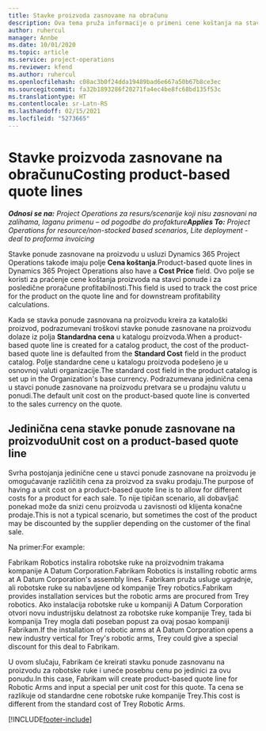 ```yaml
---
title: Stavke proizvoda zasnovane na obračunu
description: Ova tema pruža informacije o primeni cene koštanja na stavku ponude zasnovane na proizvodu.
author: ruhercul
manager: Annbe
ms.date: 10/01/2020
ms.topic: article
ms.service: project-operations
ms.reviewer: kfend
ms.author: ruhercul
ms.openlocfilehash: c08ac3b0f24dda19489bad6e667a50b67b8ce3ec
ms.sourcegitcommit: fa32b1893286f20271fa4ec4be8fc68bd135f53c
ms.translationtype: HT
ms.contentlocale: sr-Latn-RS
ms.lasthandoff: 02/15/2021
ms.locfileid: "5273665"
---
```

# <a name="costing-product-based-quote-lines"></a><span data-ttu-id="5f3b0-103">Stavke proizvoda zasnovane na obračunu</span><span class="sxs-lookup"><span data-stu-id="5f3b0-103">Costing product-based quote lines</span></span>

<span data-ttu-id="5f3b0-104">_**Odnosi se na:** Project Operations za resurs/scenarije koji nisu zasnovani na zalihama, laganu primenu – od pogodbe do profakture_</span><span class="sxs-lookup"><span data-stu-id="5f3b0-104">_**Applies To:** Project Operations for resource/non-stocked based scenarios, Lite deployment - deal to proforma invoicing_</span></span>


<span data-ttu-id="5f3b0-105">Stavke ponude zasnovane na proizvodu u usluzi Dynamics 365 Project Operations takođe imaju polje **Cena koštanja**.</span><span class="sxs-lookup"><span data-stu-id="5f3b0-105">Product-based quote lines in Dynamics 365 Project Operations also have a **Cost Price** field.</span></span> <span data-ttu-id="5f3b0-106">Ovo polje se koristi za praćenje cene koštanja proizvoda na stavci ponude i za posledične proračune profitabilnosti.</span><span class="sxs-lookup"><span data-stu-id="5f3b0-106">This field is used to track the cost price for the product on the quote line and for downstream profitability calculations.</span></span>

<span data-ttu-id="5f3b0-107">Kada se stavka ponude zasnovana na proizvodu kreira za kataloški proizvod, podrazumevani troškovi stavke ponude zasnovane na proizvodu dolaze iz polja **Standardna cena** u katalogu proizvoda.</span><span class="sxs-lookup"><span data-stu-id="5f3b0-107">When a product-based quote line is created for a catalog product, the cost of the product-based quote line is defaulted from the **Standard Cost** field in the product catalog.</span></span> <span data-ttu-id="5f3b0-108">Polje standardne cene u katalogu proizvoda podešeno je u osnovnoj valuti organizacije.</span><span class="sxs-lookup"><span data-stu-id="5f3b0-108">The standard cost field in the product catalog is set up in the Organization's base currency.</span></span> <span data-ttu-id="5f3b0-109">Podrazumevana jedinična cena u stavci ponude zasnovane na proizvodu pretvara se u prodajnu valutu u ponudi.</span><span class="sxs-lookup"><span data-stu-id="5f3b0-109">The default unit cost on the product-based quote line is converted to the sales currency on the quote.</span></span>

## <a name="unit-cost-on-a-product-based-quote-line"></a><span data-ttu-id="5f3b0-110">Jedinična cena stavke ponude zasnovane na proizvodu</span><span class="sxs-lookup"><span data-stu-id="5f3b0-110">Unit cost on a product-based quote line</span></span>

<span data-ttu-id="5f3b0-111">Svrha postojanja jedinične cene u stavci ponude zasnovane na proizvodu je omogućavanje različitih cena za proizvod za svaku prodaju.</span><span class="sxs-lookup"><span data-stu-id="5f3b0-111">The purpose of having a unit cost on a product-based quote line is to allow for different costs for a product for each sale.</span></span> <span data-ttu-id="5f3b0-112">To nije tipičan scenario, ali dobavljač ponekad može da snizi cenu proizvoda u zavisnosti od klijenta konačne prodaje.</span><span class="sxs-lookup"><span data-stu-id="5f3b0-112">This is not a typical scenario, but sometimes the cost of the product may be discounted by the supplier depending on the customer of the final sale.</span></span>

<span data-ttu-id="5f3b0-113">Na primer:</span><span class="sxs-lookup"><span data-stu-id="5f3b0-113">For example:</span></span>

<span data-ttu-id="5f3b0-114">Fabrikam Robotics instalira robotske ruke na proizvodnim trakama kompanije A Datum Corporation.</span><span class="sxs-lookup"><span data-stu-id="5f3b0-114">Fabrikam Robotics is installing robotic arms at A Datum Corporation's assembly lines.</span></span> <span data-ttu-id="5f3b0-115">Fabrikam pruža usluge ugradnje, ali robotske ruke su nabavljene od kompanije Trey robotics.</span><span class="sxs-lookup"><span data-stu-id="5f3b0-115">Fabrikam provides installation services but the robotic arms are procured from Trey robotics.</span></span> <span data-ttu-id="5f3b0-116">Ako instalacija robotske ruke u kompaniji A Datum Corporation otvori novu industrijsku delatnost za robotske ruke kompanije Trey, tada bi kompanija Trey mogla dati poseban popust za ovaj posao kompaniji Fabrikam.</span><span class="sxs-lookup"><span data-stu-id="5f3b0-116">If the installation of robotic arms at A Datum Corporation opens a new industry vertical for Trey's robotic arms, Trey could give a special discount for this deal to Fabrikam.</span></span>

<span data-ttu-id="5f3b0-117">U ovom slučaju, Fabrikam će kreirati stavku ponude zasnovanu na proizvodu za robotske ruke i uneće posebnu cenu po jedinici za ovu ponudu.</span><span class="sxs-lookup"><span data-stu-id="5f3b0-117">In this case, Fabrikam will create product-based quote line for Robotic Arms and input a special per unit cost for this quote.</span></span> <span data-ttu-id="5f3b0-118">Ta cena se razlikuje od standardne cene robotske ruke kompanije Trey.</span><span class="sxs-lookup"><span data-stu-id="5f3b0-118">This cost is different from the standard cost of Trey Robotic Arms.</span></span>


[!INCLUDE[footer-include](../../includes/footer-banner.md)]